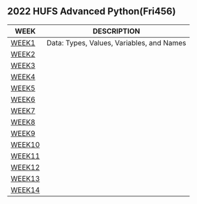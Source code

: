 
## 2022 HUFS Advanced Python(Fri456) 

|  WEEK | DESCRIPTION | 
|----- |--------------------- |
|[WEEK1](./week1.ipynb)|Data: Types, Values, Variables, and Names||
|[WEEK2](./)||
|[WEEK3](./)||
|[WEEK4](./)||
|[WEEK5](./)||
|[WEEK6](./)||
|[WEEK7](./)||
|[WEEK8](./)||
|[WEEK9](./)||
|[WEEK10](./)||
|[WEEK11](./)||.
|[WEEK12](./)||
|[WEEK13](./)||
|[WEEK14](./)||

